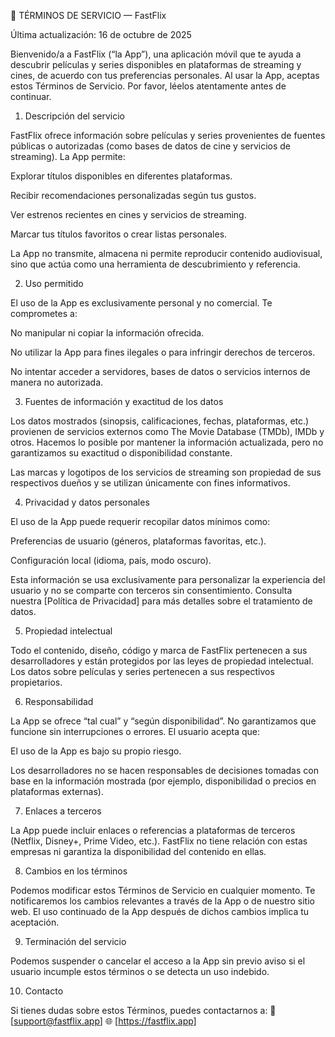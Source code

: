 🧾 TÉRMINOS DE SERVICIO — FastFlix

Última actualización: 16 de octubre de 2025

Bienvenido/a a FastFlix (“la App”), una aplicación móvil que te ayuda a descubrir películas y series disponibles en plataformas de streaming y cines, de acuerdo con tus preferencias personales.
Al usar la App, aceptas estos Términos de Servicio. Por favor, léelos atentamente antes de continuar.

1. Descripción del servicio

FastFlix ofrece información sobre películas y series provenientes de fuentes públicas o autorizadas (como bases de datos de cine y servicios de streaming).
La App permite:

Explorar títulos disponibles en diferentes plataformas.

Recibir recomendaciones personalizadas según tus gustos.

Ver estrenos recientes en cines y servicios de streaming.

Marcar tus títulos favoritos o crear listas personales.

La App no transmite, almacena ni permite reproducir contenido audiovisual, sino que actúa como una herramienta de descubrimiento y referencia.

2. Uso permitido

El uso de la App es exclusivamente personal y no comercial.
Te comprometes a:

No manipular ni copiar la información ofrecida.

No utilizar la App para fines ilegales o para infringir derechos de terceros.

No intentar acceder a servidores, bases de datos o servicios internos de manera no autorizada.

3. Fuentes de información y exactitud de los datos

Los datos mostrados (sinopsis, calificaciones, fechas, plataformas, etc.) provienen de servicios externos como The Movie Database (TMDb), IMDb y otros.
Hacemos lo posible por mantener la información actualizada, pero no garantizamos su exactitud o disponibilidad constante.

Las marcas y logotipos de los servicios de streaming son propiedad de sus respectivos dueños y se utilizan únicamente con fines informativos.

4. Privacidad y datos personales

El uso de la App puede requerir recopilar datos mínimos como:

Preferencias de usuario (géneros, plataformas favoritas, etc.).

Configuración local (idioma, país, modo oscuro).

Esta información se usa exclusivamente para personalizar la experiencia del usuario y no se comparte con terceros sin consentimiento.
Consulta nuestra [Política de Privacidad] para más detalles sobre el tratamiento de datos.

5. Propiedad intelectual

Todo el contenido, diseño, código y marca de FastFlix pertenecen a sus desarrolladores y están protegidos por las leyes de propiedad intelectual.
Los datos sobre películas y series pertenecen a sus respectivos propietarios.

6. Responsabilidad

La App se ofrece “tal cual” y “según disponibilidad”.
No garantizamos que funcione sin interrupciones o errores.
El usuario acepta que:

El uso de la App es bajo su propio riesgo.

Los desarrolladores no se hacen responsables de decisiones tomadas con base en la información mostrada (por ejemplo, disponibilidad o precios en plataformas externas).

7. Enlaces a terceros

La App puede incluir enlaces o referencias a plataformas de terceros (Netflix, Disney+, Prime Video, etc.).
FastFlix no tiene relación con estas empresas ni garantiza la disponibilidad del contenido en ellas.

8. Cambios en los términos

Podemos modificar estos Términos de Servicio en cualquier momento.
Te notificaremos los cambios relevantes a través de la App o de nuestro sitio web.
El uso continuado de la App después de dichos cambios implica tu aceptación.

9. Terminación del servicio

Podemos suspender o cancelar el acceso a la App sin previo aviso si el usuario incumple estos términos o se detecta un uso indebido.

10. Contacto

Si tienes dudas sobre estos Términos, puedes contactarnos a:
📧 [support@fastflix.app]
🌐 [https://fastflix.app]
